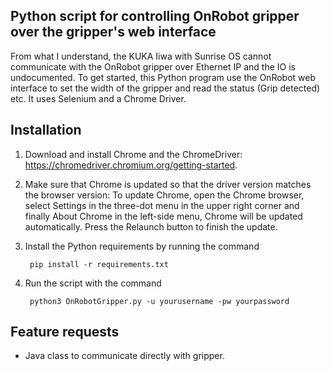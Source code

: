 ## Python script for controlling OnRobot gripper over the gripper's web interface

From what I understand, the KUKA Iiwa with Sunrise OS cannot communicate with the OnRobot gripper over Ethernet IP and the IO is undocumented. To get started, this Python program use the OnRobot web interface to set the width of the gripper and read the status (Grip detected) etc. It uses Selenium and a Chrome Driver. 

## Installation
1. Download and install Chrome and the ChromeDriver: https://chromedriver.chromium.org/getting-started. 

2. Make sure that Chrome is updated so that the driver version matches the browser version: To update Chrome, open the Chrome browser, select Settings in the three-dot menu in the upper right corner and finally About Chrome in the left-side menu, Chrome will be updated automatically. Press the Relaunch button to finish the update. 

3. Install the Python requirements by running the command

     ` pip install -r requirements.txt`
4. Run the script with the command

    ` python3 OnRobotGripper.py -u yourusername -pw yourpassword`

## Feature requests
- Java class to communicate directly with gripper. 
